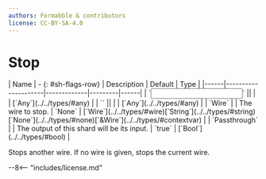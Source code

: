 ```yaml
---
authors: Formabble & contributors
license: CC-BY-SA-4.0
---
```



# Stop

<div class="sh-parameters" markdown="1">
| Name | - {: #sh-flags-row} | Description | Default | Type |
|------|---------------------|-------------|---------|------|
| `<input>` || | | [`Any`](../../types/#any) |
| `<output>` || | | [`Any`](../../types/#any) |
| `Wire` |  | The wire to stop. | `None` | [`Wire`](../../types/#wire)[`String`](../../types/#string)[`None`](../../types/#none)[`&Wire`](../../types/#contextvar) |
| `Passthrough` |  | The output of this shard will be its input. | `true` | [`Bool`](../../types/#bool) |

</div>

Stops another wire. If no wire is given, stops the current wire.

--8<-- "includes/license.md"

